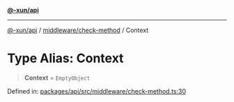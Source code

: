 [**@-xun/api**](../../../README.md)

***

[@-xun/api](../../../README.md) / [middleware/check-method](../README.md) / Context

# Type Alias: Context

> **Context** = `EmptyObject`

Defined in: [packages/api/src/middleware/check-method.ts:30](https://github.com/Xunnamius/api-utils/blob/559770a60e6903bf2f195d0d5f6450a09f08cf05/packages/api/src/middleware/check-method.ts#L30)
